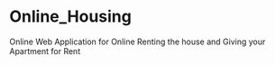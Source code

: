 # Online_Housing
Online Web Application for Online Renting the house and Giving your Apartment for Rent
